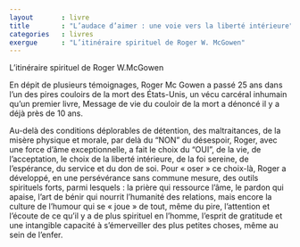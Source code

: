 ```yaml
---
layout       : livre
title        : "L’audace d’aimer : une voie vers la liberté intérieure"
categories   : livres
exergue      : "L’itinéraire spirituel de Roger W. McGowen"
---
```


L’itinéraire spirituel de Roger W.McGowen

En dépit de plusieurs témoignages, Roger Mc Gowen a passé 25 ans dans l’un des pires couloirs de la mort des États-Unis, un vécu carcéral inhumain qu’un premier livre, Message de vie du couloir de la mort a dénoncé il y a déjà près de 10 ans.

Au-delà des conditions déplorables de détention, des maltraitances, de la misère physique et morale, par delà du “NON” du désespoir, Roger, avec une force d’âme exceptionnelle, a fait le choix du “OUI”, de la vie, de l’acceptation, le choix de la liberté intérieure, de la foi sereine, de l’espérance, du service et du don de soi. Pour « oser » ce choix-là, Roger a développé, en une persévérance sans commune mesure, des outils spirituels forts, parmi lesquels : la prière qui ressource l’âme, le pardon qui apaise, l’art de bénir qui nourrit l’humanité des relations, mais encore la culture de l’humour qui se « joue » de tout, même du pire, l’attention et l’écoute de ce qu’il y a de plus spirituel en l’homme, l’esprit de gratitude et une intangible capacité à s’émerveiller des plus petites choses, même au sein de l’enfer.
